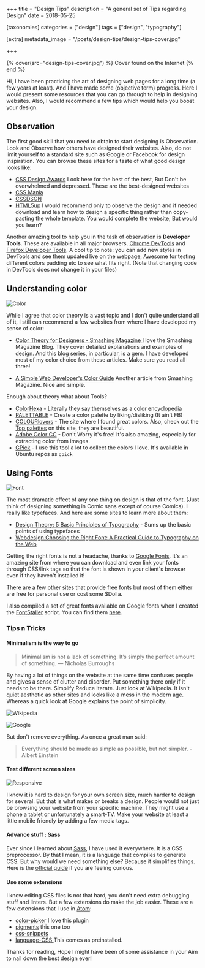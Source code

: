 +++
title = "Design Tips"
description = "A general set of Tips regarding Design"
date = 2018-05-25

[taxonomies]
categories = ["design"]
tags = ["design", "typography"]

[extra]
metadata_image = "/posts/design-tips/design-tips-cover.jpg"

+++

{% cover(src="design-tips-cover.jpg") %}
Cover found on the Internet
{% end %}

Hi, I have been practicing the art of designing web pages for a long time (a few years at least). And I have made some (objective term) progress. Here I would present some resources that you can go through to help in designing websites. Also, I would recommend a few tips which would help you boost your design.

## Observation

The first good skill that you need to obtain to start designing is Observation. Look and Observe how others have designed their websites. Also, do not limit yourself to a standard site such as Google or Facebook for design inspiration. You can browse these sites for a taste of what good design looks like:

- [CSS Design Awards](https://cssdesignawards.com/) Look here for the best of the best, But Don't be overwhelmed and depressed. These are the best-designed websites
- [CSS Mania](http://www.cssmania.com/)
- [CSSDSGN](https://www.cssdsgn.com/)
- [HTML5up](https://html5up.net/) I would recommend only to observe the design and if needed download and learn how to design a specific thing rather than copy-pasting the whole template. You would complete the website; But would you learn?

Another amazing tool to help you in the task of observation is **Developer Tools**. These are available in all major browsers. [Chrome DevTools](https://developers.google.com/web/tools/chrome-devtools/) and [Firefox Developer Tools](https://developer.mozilla.org/en-US/docs/Tools). A cool tip to note: you can add new styles in DevTools and see them updated live on the webpage, Awesome for testing different colors padding etc to see what fits right. (Note that changing code in DevTools does not change it in your files)

## Understanding color

![Color](Designer-joke-color.jpg)

While I agree that color theory is a vast topic and I don't quite understand all of it, I still can recommend a few websites from where I have developed my sense of color:

- [Color Theory for Designers - Smashing Magazine ](https://www.smashingmagazine.com/2010/01/color-theory-for-designers-part-1-the-meaning-of-color/)
  I love the Smashing Magazine Blog. They cover detailed explanations and examples of design. And this blog series, in particular, is a gem. I have developed most of my color choice from these articles. Make sure you read all three!

- [A Simple Web Developer's Color Guide](https://www.smashingmagazine.com/2016/04/web-developer-guide-color/)
  Another article from Smashing Magazine. Nice and simple.

Enough about theory what about Tools?

- [ColorHexa](https://www.colorhexa.com/) - Literally they say themselves as a color encyclopedia
- [PALETTABLE](https://www.palettable.io/) - Create a color palette by liking/disliking (It ain't FB)
- [COLOURlovers](http://www.colourlovers.com/) - The site where I found great colors. Also, check out the [Top palettes](http://www.colourlovers.com/palettes/most-loved/all-time/meta) on this site, they are beautiful.
- [Adobe Color CC](https://color.adobe.com/create/color-wheel/) - Don't Worry it's free! It's also amazing, especially for extracting color from images.
- [GPick](http://www.gpick.org/) - I use this tool a lot to collect the colors I love. It's available in Ubuntu repos as `gpick`

## Using Fonts

![Font](Designer-joke-font.jpg)

The most dramatic effect of any one thing on design is that of the font. (Just think of designing something in Comic sans except of course Comics). I really like typefaces. And here are some sites to learn more about them:

- [Design Theory: 5 Basic Principles of Typography](https://pixel77.com/principles-of-typography/) - Sums up the basic points of using typefaces
- [Webdesign
  Choosing the Right Font: A Practical Guide to Typography on the Web](https://webdesign.tutsplus.com/articles/choosing-the-right-font-a-practical-guide-to-typography-on-the-web--webdesign-15)

Getting the right fonts is not a headache, thanks to [Google Fonts](https://fonts.google.com/). It's an amazing site from where you can download and even link your fonts through CSS/link tags so that the font is shown in your client's browser even if they haven't installed it!

There are a few other sites that provide free fonts but most of them either are free for personal use or cost some \$Dolla.

I also compiled a set of great fonts available on Google fonts when I created the [FontStaller](https://github.com/xypnox/fontstaller/) script. You can find them [here](https://github.com/xypnox/fontstaller/releases/download/v1.0.0/fonts.zip).

### Tips n Tricks

#### Minimalism is the way to go

> Minimalism is not a lack of something. It’s simply the perfect amount of something. — Nicholas Burroughs

By having a lot of things on the website at the same time confuses people and gives a sense of clutter and disorder. Put something there only if it needs to be there. Simplify Reduce Iterate. Just look at Wikipedia. It isn't quiet aesthetic as other sites and looks like a mess in the modern age. Whereas a quick look at Google explains the point of simplicity.

![Wikipedia](Screenshot-Wikipedia.png)

![Google](Screenshot-Google.png)

But don't remove everything. As once a great man said:

> Everything should be made as simple as possible, but not simpler. - Albert Einstein

#### Test different screen sizes

![Responsive](responsive-design.png)

I know it is hard to design for your own screen size, much harder to design for several. But that is what makes or breaks a design. People would not just be browsing your website from your specific machine. They might use a phone a tablet or unfortunately a smart-TV. Make your website at least a little mobile friendly by adding a few media tags.

#### Advance stuff : Sass

Ever since I learned about [Sass](http://sass-lang.com/), I have used it everywhere. It is a CSS preprocessor. By that I mean, it is a language that compiles to generate CSS. But why would we need something else? Because it simplifies things. Here is the [official guide](http://sass-lang.com/guide) if you are feeling curious.

#### Use some extensions

I know editing CSS files is not that hard, you don't need extra debugging stuff and linters. But a few extensions do make the job easier. These are a few extensions that I use in [Atom](https://atom.io/):

- [color-picker](https://atom.io/packages/color-picker) I love this plugin
- [pigments](https://atom.io/packages/pigments) this one too
- [css-snippets](https://atom.io/packages/css-snippets)
- [ language-CSS ](https://atom.io/packages/language-css) This comes as preinstalled.

Thanks for reading, Hope I might have been of some assistance in your Aim to nail down the best design ever!
